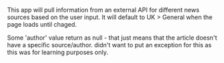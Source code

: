 This app will pull information from an external API for different news sources based on the user input. It will default to UK > General when the page loads until chaged. 

Some 'author' value return as null - that just means that the article doesn't have a specific source/author. didn't want to put an exception for this as this was for learning purposes only. 
